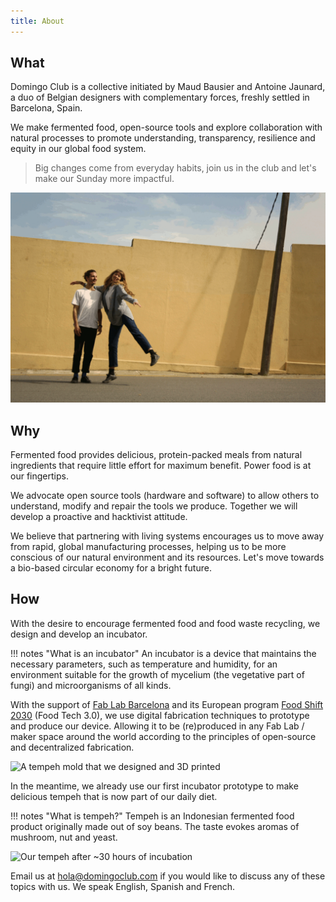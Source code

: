 ```yaml
---
title: About
---
```


## What

Domingo Club is a collective initiated by Maud Bausier and Antoine Jaunard, a duo of Belgian designers with complementary forces, freshly settled in Barcelona, Spain.

We make fermented food, open-source tools and explore collaboration with natural processes to promote understanding, transparency, resilience and equity in our global food system.

> Big changes come from everyday habits, join us in the club and let's make our Sunday more impactful.

![Toni & Maudi, Barcelona, 2021](gif-duo.gif)

## Why

Fermented food provides delicious, protein-packed meals from natural ingredients that require little effort for maximum benefit. Power food is at our fingertips.

We advocate open source tools (hardware and software) to allow others to understand, modify and repair the tools we produce. Together we will develop a proactive and hacktivist attitude.

We believe that partnering with living systems encourages us to move away from rapid, global manufacturing processes, helping us to be more conscious of our natural environment and its resources. Let's move towards a bio-based circular economy for a bright future.

## How 

With the desire to encourage fermented food and food waste recycling, we design and develop an incubator.

!!! notes "What is an incubator"
    An incubator is a device that maintains the necessary parameters, such as temperature and humidity, for an environment suitable for the growth of mycelium (the vegetative part of fungi) and microorganisms of all kinds.

With the support of [Fab Lab Barcelona](https://fablabbcn.org/) and its European program [Food Shift 2030](https://foodshift2030.eu/) (Food Tech 3.0), we use digital fabrication techniques to prototype and produce our device. Allowing it to be (re)produced in any Fab Lab / maker space around the world according to the principles of open-source and decentralized fabrication.

![A tempeh mold that we designed and 3D printed](tempeh-0.jpg)

In the meantime, we already use our first incubator prototype to make delicious tempeh that is now part of our daily diet.

!!! notes "What is tempeh?"
    Tempeh is an Indonesian fermented food product originally made out of soy beans. The taste evokes aromas of mushroom, nut and yeast.

![Our tempeh after ~30 hours of incubation](tempeh-1.jpg)

Email us at [hola@domingoclub.com](mailto:hola@domingoclub.com) if you would like to discuss any of these topics with us. We speak English, Spanish and French.


